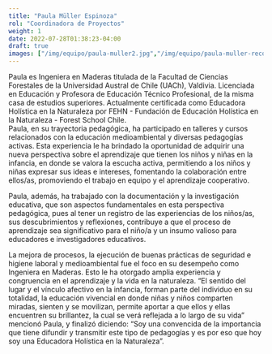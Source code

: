 ```yaml
---
title: "Paula Müller Espinoza"
rol: "Coordinadora de Proyectos"
weight: 1
date: 2022-07-28T01:38:23-04:00
draft: true
images: ["/img/equipo/paula-muller2.jpg","/img/equipo/paula-muller-recortada2.jpg"]
---
```


Paula es Ingeniera en Maderas titulada de la Facultad de Ciencias Forestales de la Universidad Austral de Chile (UACh), Valdivia. Licenciada en Educación y Profesora de Educación Técnico Profesional, de la misma casa de estudios superiores. Actualmente certificada como Educadora Holística en la Naturaleza por FEHN - Fundación de Educación Holística en la Naturaleza - Forest School Chile.  
Paula, en su trayectoria pedagógica, ha participado en talleres y cursos relacionados con la educación medioambiental y diversas pedagogías activas. Esta experiencia le ha brindado la oportunidad de adquirir una nueva perspectiva sobre el aprendizaje que tienen los niños y niñas en la infancia, en donde se valora la escucha activa, permitiendo a los niños y niñas expresar sus ideas e intereses, fomentando la colaboración entre ellos/as, promoviendo el trabajo en equipo y el aprendizaje cooperativo.

Paula, además, ha trabajado con la documentación y la investigación educativa, que son aspectos fundamentales en esta perspectiva pedagógica, pues al tener un registro de las experiencias de los niños/as, sus descubrimientos y reflexiones, contribuye a que el proceso de aprendizaje sea significativo para el niño/a y un insumo valioso para educadores e investigadores educativos.

La mejora de procesos, la ejecución de buenas prácticas de seguridad e higiene laboral y medioambiental fue el foco en su desempeño como Ingeniera en Maderas. Esto le ha otorgado amplia experiencia y congruencia en el aprendizaje y la vida en la naturaleza. “El sentido del lugar y el vínculo afectivo en la infancia, forman parte del individuo en su totalidad, la educación vivencial en donde niñas y niños comparten miradas, sienten y se movilizan, permite aportar a que ellos y ellas encuentren su brillantez, la cual se verá reflejada a lo largo de su vida” mencionó Paula, y finalizó diciendo: “Soy una convencida de la
importancia que tiene difundir y transmitir este tipo de pedagogías y es por eso que hoy soy una Educadora Holística en la Naturaleza”. 
     